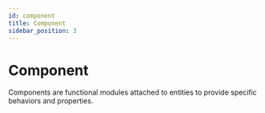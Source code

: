 ```yaml
---
id: component
title: Component
sidebar_position: 3
---
```


# Component

Components are functional modules attached to entities to provide specific behaviors and properties. 